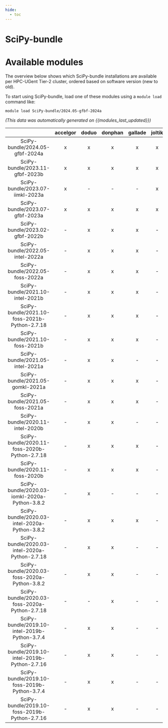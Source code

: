 ```yaml
---
hide:
  - toc
---
```


SciPy-bundle
============

# Available modules


The overview below shows which SciPy-bundle installations are available per HPC-UGent Tier-2 cluster, ordered based on software version (new to old).

To start using SciPy-bundle, load one of these modules using a `module load` command like:

```shell
module load SciPy-bundle/2024.05-gfbf-2024a
```

*(This data was automatically generated on {{modules_last_updated}})*  

| |accelgor|doduo|donphan|gallade|joltik|shinx|
| :---: | :---: | :---: | :---: | :---: | :---: | :---: |
|SciPy-bundle/2024.05-gfbf-2024a|x|x|x|x|x|x|
|SciPy-bundle/2023.11-gfbf-2023b|x|x|x|x|x|x|
|SciPy-bundle/2023.07-iimkl-2023a|x|-|-|-|x|-|
|SciPy-bundle/2023.07-gfbf-2023a|x|x|x|x|x|x|
|SciPy-bundle/2023.02-gfbf-2022b|-|x|x|x|-|-|
|SciPy-bundle/2022.05-intel-2022a|-|x|x|x|-|-|
|SciPy-bundle/2022.05-foss-2022a|-|x|x|x|-|x|
|SciPy-bundle/2021.10-intel-2021b|-|x|x|x|-|-|
|SciPy-bundle/2021.10-foss-2021b-Python-2.7.18|-|x|x|x|-|-|
|SciPy-bundle/2021.10-foss-2021b|-|x|x|x|-|-|
|SciPy-bundle/2021.05-intel-2021a|-|x|x|-|-|-|
|SciPy-bundle/2021.05-gomkl-2021a|-|x|x|x|-|-|
|SciPy-bundle/2021.05-foss-2021a|-|x|x|x|-|-|
|SciPy-bundle/2020.11-intel-2020b|-|x|x|-|-|-|
|SciPy-bundle/2020.11-foss-2020b-Python-2.7.18|-|x|x|x|-|-|
|SciPy-bundle/2020.11-foss-2020b|-|x|x|x|-|-|
|SciPy-bundle/2020.03-iomkl-2020a-Python-3.8.2|-|x|-|-|-|-|
|SciPy-bundle/2020.03-intel-2020a-Python-3.8.2|-|x|x|x|-|-|
|SciPy-bundle/2020.03-intel-2020a-Python-2.7.18|-|x|x|-|-|-|
|SciPy-bundle/2020.03-foss-2020a-Python-3.8.2|-|x|x|-|-|-|
|SciPy-bundle/2020.03-foss-2020a-Python-2.7.18|-|-|x|-|-|-|
|SciPy-bundle/2019.10-intel-2019b-Python-3.7.4|-|x|x|-|-|-|
|SciPy-bundle/2019.10-intel-2019b-Python-2.7.16|-|x|x|-|-|-|
|SciPy-bundle/2019.10-foss-2019b-Python-3.7.4|-|x|x|-|-|-|
|SciPy-bundle/2019.10-foss-2019b-Python-2.7.16|-|x|x|-|-|-|
